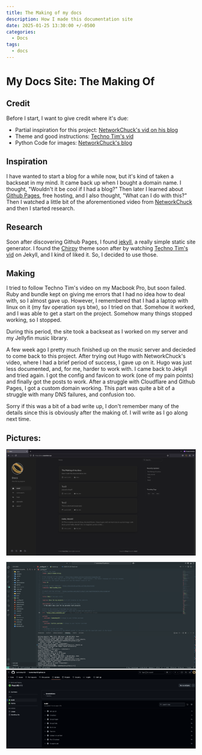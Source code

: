 ```yaml
---
title: The Making of my docs
description: How I made this documentation site
date: 2025-01-25 13:30:00 +/-0500
categories:
  - Docs
tags:
  - docs
---
```


# My Docs Site: The Making Of

## Credit

Before I start, I want to give credit where it's due:

- Partial inspiration for this project: [NetworkChuck's vid on his blog](https://www.youtube.com/watch?v=dnE7c0ELEH8)
- Theme and good instructions: [Techno Tim's vid](https://www.youtube.com/watch?v=F8iOU1ci19Q)
- Python Code for images: [NetworkChuck's blog](https://blog.networkchuck.com/posts/my-insane-blog-pipeline/)

## Inspiration

I have wanted to start a blog for a while now, but it's kind of taken a backseat in my mind. It came back up when I bought a domain name. I thought, "Wouldn't it be cool if I had a blog?" Then later I learned about [Github Pages](https://pages.github.com/), free hosting, and I also thought, "What can I do with this?" Then I watched a little bit of the aforementioned video from [NetworkChuck](https://www.youtube.com/@NetworkChuck) and then I started research.

## Research

Soon after discovering Github Pages, I found [jekyll](https://jekyllrb.com/), a really simple static site generator. I found the [Chirpy](https://github.com/cotes2020/jekyll-theme-chirpy) theme soon after by watching [Techno Tim's vid](https://www.youtube.com/watch?v=F8iOU1ci19Q) on Jekyll, and I kind of liked it. So, I decided to use those.

## Making

I tried to follow Techno Tim's video on my Macbook Pro, but soon failed. Ruby and bundle kept on giving me errors that I had no idea how to deal with, so I almost gave up. However, I remembered that I had a laptop with linux on it (my fav operation sys btw), so I tried on that. Somehow it worked, and I was able to get a start on the project. Somehow many things stopped working, so I stopped. 

During this period, the site took a backseat as I worked on my server and my Jellyfin music library. 

A few week ago I pretty much finished up on the music server and decieded to come back to this project. After trying out Hugo with NetworkChuck's video, where I had a brief period of success, I gave up on it. Hugo was just less documented, and, for me, harder to work with. I came back to Jekyll and tried again. I got the config and favicon to work (one of my pain points) and finally got the posts to work. After a struggle with Cloudflare and Github Pages, I got a custom domain working. This part was quite a bit of a struggle with many DNS failures, and confusion too. 

Sorry if this was a bit of a bad write up, I don't remember many of the details since this is obviously after the making of. I will write as I go along next time. 

## Pictures:

![Image Description](/assets/img/pimg/Screenshot%202025-01-25%20at%202.29.47%20PM.png)

![Image Description](/assets/img/pimg/Screenshot%202025-01-25%20at%202.30.08%20PM.png)![Image Description](/assets/img/pimg/Screenshot%202025-01-25%20at%202.34.23%20PM.png)